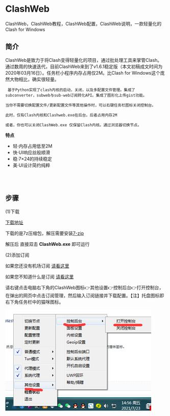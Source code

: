 # ClashWeb  
ClashWeb，ClashWeb教程，ClashWeb配置，ClashWeb说明，一款轻量化的Clash for Windows



简介
---

ClashWeb是致力于将Clash变得轻量化的项目，通过批处理工具来掌管Clash。通过数周的快速迭代，目前ClashWeb来到了v1.6.1稳定版（本文初稿成文时间为2020年03月16日）。任务栏小程序内存占用仅2M。比Clash for Windows这个庞然大物相比，确实很轻量。  


` 基于Python实现了clash内核的启动，关闭，以及多配置文件管理。集成了subconverter，subweb与sub-web订阅转化API。集成了图形化上传gist功能。`

`当你不需要切换配置文件/更新配置文件等其他操作时，可以右键任务栏图标关闭控制台。`

`此时，仅有Clash内核和Clashweb.exe在后台。后者占用内存2M`

`或者，你也可以关闭ClashWeb.exe 仅保留Clash内核。通过浏览器切换节点。`  



**特点**  

- 轻·内存占用低至2M  
- 快·UI响应丝般顺滑  
- 稳·7×24的持续稳定  
- 美·UI设计简约纯粹  


<br/>
<br/>



步骤
---


(1)下载

[下载地址](https://github.com/lzdnico/ClashWeb/releases)    

下载的是7z压缩包，解压需要安装[7-zip](https://www.7-zip.org/)  

解压后 直接双击 **ClashWeb.exe** 即可运行




(2)添加订阅  

如果您还没有机场订阅 [请看这里](https://github.com/githubvpn007/v2rayNvpn#%E8%8A%82%E7%82%B9%E5%88%86%E4%BA%AB)  

如果您不知道什么是订阅 [请看这里](https://github.com/githubvpn007/v2rayNvpn)  


请右键点击电脑右下角的ClashWeb图标👉其他设置👉控制后台👉打开控制台，在弹出的网页中点击订阅管理，然后输入订阅链接并下载配置。【注】托盘图标即右下角任务栏中的猫咪图标。  

![](https://github.com/githubvpn007/ClashWeb/blob/main/images/1.png)













